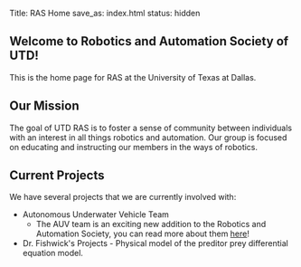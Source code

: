 Title: RAS Home
save_as: index.html
status: hidden

Welcome to Robotics and Automation Society of UTD!
-------------------------------------------------
This is the home page for RAS at the University of Texas at Dallas.

Our Mission
---------
The goal of UTD RAS is to foster a sense of community between individuals with an interest in all things robotics and automation.
Our group is focused on educating and instructing our members in the ways of robotics. 

Current Projects
----------------
We have several projects that we are currently involved with:

* Autonomous Underwater Vehicle Team
    * The AUV team is an exciting new addition to the Robotics and Automation Society, you can read more about them [here](|filename|RAS_AUV.md)!
* Dr. Fishwick's Projects - Physical model of the preditor prey differential equation model.


